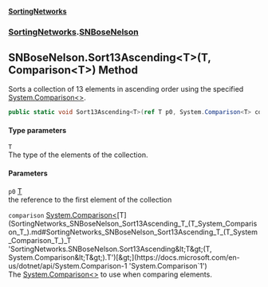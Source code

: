 #### [SortingNetworks](index.md 'index')
### [SortingNetworks](SortingNetworks.md 'SortingNetworks').[SNBoseNelson](SortingNetworks_SNBoseNelson.md 'SortingNetworks.SNBoseNelson')
## SNBoseNelson.Sort13Ascending&lt;T&gt;(T, Comparison&lt;T&gt;) Method
Sorts a collection of 13 elements in ascending order using the specified [System.Comparison&lt;&gt;](https://docs.microsoft.com/en-us/dotnet/api/System.Comparison-1 'System.Comparison`1').  
```csharp
public static void Sort13Ascending<T>(ref T p0, System.Comparison<T> comparison);
```
#### Type parameters
<a name='SortingNetworks_SNBoseNelson_Sort13Ascending_T_(T_System_Comparison_T_)_T'></a>
`T`  
The type of the elements of the collection.
  
#### Parameters
<a name='SortingNetworks_SNBoseNelson_Sort13Ascending_T_(T_System_Comparison_T_)_p0'></a>
`p0` [T](SortingNetworks_SNBoseNelson_Sort13Ascending_T_(T_System_Comparison_T_).md#SortingNetworks_SNBoseNelson_Sort13Ascending_T_(T_System_Comparison_T_)_T 'SortingNetworks.SNBoseNelson.Sort13Ascending&lt;T&gt;(T, System.Comparison&lt;T&gt;).T')  
the reference to the first element of the collection
  
<a name='SortingNetworks_SNBoseNelson_Sort13Ascending_T_(T_System_Comparison_T_)_comparison'></a>
`comparison` [System.Comparison&lt;](https://docs.microsoft.com/en-us/dotnet/api/System.Comparison-1 'System.Comparison`1')[T](SortingNetworks_SNBoseNelson_Sort13Ascending_T_(T_System_Comparison_T_).md#SortingNetworks_SNBoseNelson_Sort13Ascending_T_(T_System_Comparison_T_)_T 'SortingNetworks.SNBoseNelson.Sort13Ascending&lt;T&gt;(T, System.Comparison&lt;T&gt;).T')[&gt;](https://docs.microsoft.com/en-us/dotnet/api/System.Comparison-1 'System.Comparison`1')  
The [System.Comparison&lt;&gt;](https://docs.microsoft.com/en-us/dotnet/api/System.Comparison-1 'System.Comparison`1') to use when comparing elements.
  
